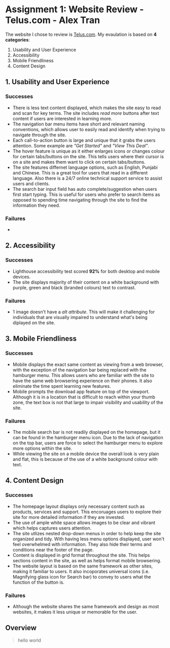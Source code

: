 # Assignment 1: Website Review - Telus.com - Alex Tran
The website I chose to review is [Telus.com](https://www.telus.com/en/). My evaulation is based on **4 categories**:

1. Usability and User Experience
2. Accessibility
3. Mobile Friendliness
4. Content Design

## 1. Usability and User Experience
### Successes
- There is less text content displayed, which makes the site easy to read and scan for key terms. The site includes *read more* buttons after text content if users are interested in learning more.
- The navigation bar menu items have short and relevant naming conventions, which allows user to easily read and identify when trying to navigate through the site. 
- Each call-to-action button is large and unique that it grabs the users attention. Some example are *"Get Started"* and *"View This Deal"*.
- The hover feature is unique as it either enlarges icons or changes colour for certain tabs/buttons on the site. This tells users where their cursor is on a site and makes them want to click on certain tabs/buttons.
- The site features differnet language options, such as English, Punjabi and Chinese. This is a great tool for users that read in a different language. Also there is a 24/7 online technical support service to assist users and clients.
- The search bar input field has auto complete/suggestion when users first start typing. This is useful for users who prefer to search items as opposed to spending time navigating through the site to find the information they need. 

### Failures
- 

## 2. Accessibility
### Successes
- Lighthouse accessibility test scored **92%** for both desktop and mobile devices.
- The site displays majority of their content on a white background with purple, green and black (branded colours) text to contrast.

### Failures
- 1 image doesn't have a *alt attribute*. This will make it challenging for individuals that are visually impaired to understand what's being diplayed on the site.

## 3. Mobile Friendliness
### Successes
- Mobile displays the exact same content as viewing from a web browser, with the exception of the navigation bar being replaced with the hamburger menu. This allows users who are familiar with the site to have the same web browsering experience on their phones. It also eliminate the time spent learning new features.
- Mobile prompts the download app feature on top of the viewport. Although it is in a location that is difficult to reach within your thumb zone, the text box is not that large to impair visibility and usability of the site.

### Failures
- The mobile search bar is not readily displayed on the homepage, but it can be found in the hamburger menu icon. Due to the lack of navigation on the top bar, users are force to select the hamburger menu to explore more options within the site.
- While viewing the site on a mobile device the overall look is very plain and flat, this is because of the use of a white background colour with text.

## 4. Content Design
### Successes
- The homepage layout displays only necessary content such as products, services and support. This encoruages users to explore their site for more detailed information if they are invested.
- The use of ample white space allows images to be clear and vibrant which helps captures users attention.
- The site utlizes nested drop-down menus in order to help keep the site organized and tidy. With having less menu options displayed, user won't feel overwhelmed with information. They also hide their terms and conditions near the footer of the page.
- Content is displayed in grid format throughout the site. This helps sections content in the site, as well as helps format mobile browsering.
- The website layout is based on the same framework as other sites, making it familiar to users. It also incoporates universal icons (i.e. Magnifying glass icon for Search bar) to convey to users what the function of the button is.

### Failures
- Although the website shares the same framework and design as most websites, it makes it less unique or memorable for the user.

## Overview

>hello world
